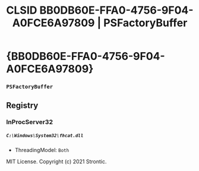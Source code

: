 ﻿---
title: "CLSID BB0DB60E-FFA0-4756-9F04-A0FCE6A97809 | PSFactoryBuffer"
excerpt: What is COM-Object CLSID BB0DB60E-FFA0-4756-9F04-A0FCE6A97809?
---

# {BB0DB60E-FFA0-4756-9F04-A0FCE6A97809}

### `PSFactoryBuffer`

## Registry


### InProcServer32

##### `C:\Windows\System32\fhcat.dll`
* ThreadingModel: `Both`

MIT License. Copyright (c) 2021 Strontic.


